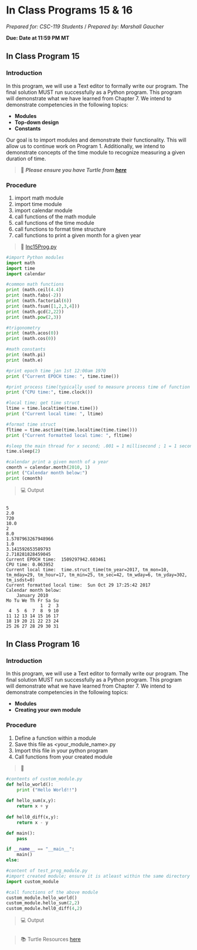 # In Class Programs 15 & 16
_Prepared for: CSC-119 Students_ /
_Prepared by: Marshall Gaucher_

**Due: Date at 11:59 PM MT**

## In Class Program 15 
### Introduction
In this program, we will use a Text editor to formally write our program. The final solution MUST run
successfully as a Python program. This program will demonstrate what we have learned from Chapter 7.
We intend to demonstrate competencies in the following topics:


* **Modules**
* **Top-down design**
* **Constants**

Our goal is to import modules and demonstrate their functionality. This will allow us to continue work
on Program 1. Additionally, we intend to demonstrate concepts of the time module to recognize
measuring a given duration of time.

> :turtle: **_Please ensure you have Turtle from [here](http://pythonturtle.org/)_** 

### Procedure
1. import math module
2. import time module
3. import calendar module
4. call functions of the math module
5. call functions of the time module
6. call functions to format time structure
7. call functions to print a given month for a given year

> :page_facing_up: [Inc15Prog.py](https://github.com/m-gaucher/ACC_Dev/blob/master/CSC-119/docs/In-Class%20Programs%2015%20-%2016/IncProg15.py)
```python
#import Python modules
import math
import time
import calendar

#common math functions
print (math.ceil(4.4))
print (math.fabs(-2))
print (math.factorial(6))
print (math.fsum([1,2,3,4]))
print (math.gcd(2,22))
print (math.pow(2,3))

#trigonometry
print (math.acos(0))
print (math.cos(0))

#math constants
print (math.pi)
print (math.e)

#print epoch time jan 1st 12:00am 1970
print ("Current EPOCH time: ", time.time())

#print process time(typically used to measure process time of function call)
print ("CPU time:", time.clock())

#local time; get time struct
ltime = time.localtime(time.time())
print ("Current local time: ", ltime)

#format time struct
fltime = time.asctime(time.localtime(time.time()))
print ("Current formatted local time: ", fltime)

#sleep the main thread for x second; .001 = 1 millisecond ; 1 = 1 second
time.sleep(2)

#calendar print a given month of a year
cmonth = calendar.month(2010, 1)
print ("Calendar month below:")
print (cmonth)
```
> :computer: Output

```

5
2.0
720
10.0
2
8.0
1.5707963267948966
1.0
3.141592653589793
2.718281828459045
Current EPOCH time:  1509297942.603461
CPU time: 0.063952
Current local time:  time.struct_time(tm_year=2017, tm_mon=10, tm_mday=29, tm_hour=17, tm_min=25, tm_sec=42, tm_wday=6, tm_yday=302, tm_isdst=0)
Current formatted local time:  Sun Oct 29 17:25:42 2017
Calendar month below:
    January 2010
Mo Tu We Th Fr Sa Su
             1  2  3
 4  5  6  7  8  9 10
11 12 13 14 15 16 17
18 19 20 21 22 23 24
25 26 27 28 29 30 31

```

## In Class Program 16
### Introduction
In this program, we will use a Text editor to formally write our program. The final solution MUST run
successfully as a Python program. This program will demonstrate what we have learned from Chapter 7.
We intend to demonstrate competencies in the following topics:

* **Modules**
* **Creating your own module**

### Procedure
1. Define a function within a module
2. Save this file as <your_module_name>.py
3. Import this file in your python program
4. Call functions from your created module

> :page_facing_up: 
```python
#contents of custom_module.py
def hello_world():
    print ("Hello World!!")
    
def hello_sum(x,y):
    return x + y
    
def hell0_diff(x,y):
    return x - y

def main():
    pass

if __name__ == "__main__":
    main()
else:    
```

```python
#content of test_prog_module.py
#import created module; ensure it is atleast within the same directory as custom_module.py
import custom_module

#call functions of the above module
custom_module.hello_world()
custom_module.hello_sum(2,2)
custom_module.hell0_diff(4,2)

```

> :computer: Output



```

```

> :books: Turtle Resources [here](https://docs.python.org/2/library/turtle.html#)




